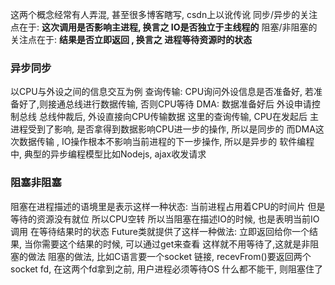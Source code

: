 
这两个概念经常有人弄混, 甚至很多博客瞎写, csdn上以讹传讹
同步/异步的关注点在于:  **这次调用是否影响主进程, 换言之 IO是否独立于主线程的**
阻塞/非阻塞的关注点在于:  **结果是否立即返回 , 换言之 进程等待资源时的状态**

### 异步同步
以CPU与外设之间的信息交互为例
查询传输: CPU询问外设信息是否准备好, 若准备好了,则接通总线进行数据传输, 否则CPU等待
DMA: 数据准备好后 外设申请控制总线 总线仲裁后, 外设直接向CPU传输数据
这里的查询传输, CPU在发起后 主进程受到了影响, 是否拿得到数据影响CPU进一步的操作, 所以是同步的
而DMA这次数据传输 , IO操作根本不影响当前进程的下一步操作, 所以是异步的
软件编程中, 典型的异步编程模型比如Nodejs, ajax收发请求


### 阻塞非阻塞
阻塞在进程描述的语境里是表示这样一种状态: 当前进程占用着CPU的时间片 但是等待的资源没有就位 所以CPU空转
所以当阻塞在描述IO的时候, 也是表明当前IO调用 在等待结果时的状态
Future类就提供了这样一种做法: 立即返回给你一个结果, 当你需要这个结果的时候, 可以通过get来查看  这样就不用等待了,这就是非阻塞的做法
阻塞的做法, 比如C语言要一个socket 链接, recevFrom()要返回两个socket fd, 在这两个fd拿到之前, 用户进程必须等待OS 什么都不能干, 则阻塞住了
